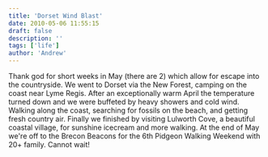 ```yaml
---
title: 'Dorset Wind Blast'
date: 2010-05-06 11:55:15
draft: false
description: ''
tags: ['life']
author: 'Andrew'
---
```


Thank god for short weeks in May (there are 2) which allow for escape into the countryside. We went to Dorset via the New Forest, camping on the coast near Lyme Regis. After an exceptionally warm April the temperature turned down and we were buffeted by heavy showers and cold wind. Walking along the coast, searching for fossils on the beach, and getting fresh country air. Finally we finished by visiting Lulworth Cove, a beautiful coastal village, for sunshine icecream and more walking. At the end of May we're off to the Brecon Beacons for the 6th Pidgeon Walking Weekend with 20+ family. Cannot wait!
